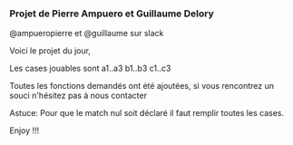 <h3>Projet de Pierre Ampuero et Guillaume Delory </h3>
<p>@ampueropierre et @guillaume sur slack</p>

<p> Voici le projet du jour,</p>
<p> Les cases jouables sont a1..a3 b1..b3 c1..c3 </p>
<p> Toutes les fonctions demandés ont été ajoutées, si vous rencontrez un souci n'hésitez pas à nous contacter </p>
<P> Astuce: Pour que le match nul soit déclaré il faut remplir toutes les cases. </p>
<p> Enjoy !!! </p>
